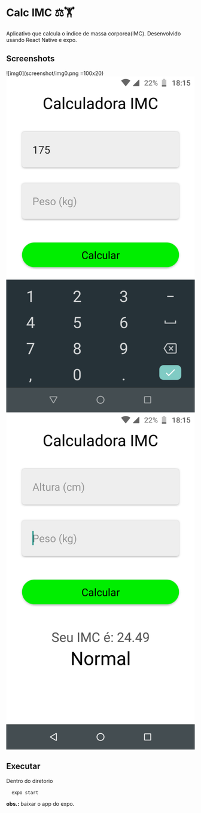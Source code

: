 # Calc IMC ⚖️🏋️

Aplicativo que calcula o indice de massa corporea(IMC).
Desenvolvido usando React Native e expo.
## Screenshots
![img0](screenshot/img0.png =100x20)
![img1](screenshot/img1.png)
![img2](screenshot/img2.png)


## Executar
Dentro do diretorio
```
  expo start

```
**obs.:** baixar o app do expo.

